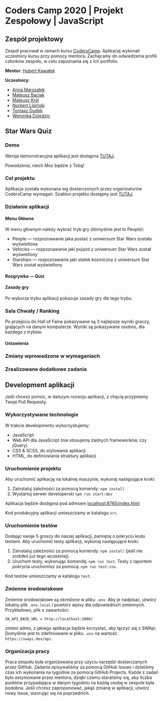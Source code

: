 # Coders Camp 2020 | Projekt Zespołowy | JavaScript

## Zespół projektowy

Zespół pracował w ramach kursu [CodersCamp](https://coderscamp.pl/).
Aplikację wykonali uczestnicy kursu przy pomocy mentora.
Zachęcamy do odwiedzenia profili członków zespołu, w celu zapoznania się z ich portfolio.

**Mentor**: [Hubert Kawałek](https://github.com/htk4)

**Uczestnicy**:

-   [Anna Marszałek](https://github.com/Ania-Em)
-   [Mateusz Baciak](https://github.com/bat098)
-   [Mateusz Król](https://github.com/KrolMateusz)
-   [Norbert Lipiński](github.com/Baarosh)
-   [Tomasz Dudek](https://github.com/dudeek)
-   [Weronika Dziedzic](https://github.com/blackrabbit2)

## Star Wars Quiz

<!--- TODO: dodać gif działającej aplikacji -->

### Demo

Wersja demonstracyjna aplikacji jest dostępna [TUTAJ](https://htk4.github.io/CodersCamp2020.Project.JavaScript.StarWarsQuiz/).

Powodzenia, niech Moc będzie z Tobą!

### Cel projektu

<!--- TODO: dodać opis
Przykład:
Celem projektu było dostarczenie aplikacji pozwalającej sprawdzić swoją wiedzę o postaciach,
pojazdach oraz statkach kosmicznych występujących w Gwiezdnych Wojnach.
Dodatkowo gracz rywalizował z komputerem w trakcie grania w quiz.
Komputer — zależnie od ustawień — odpowiada losowo lub inteligentnie — próbując rozpoznać przedstawiany obraz za pomocą Google Vision API.
-->

Aplikacja została wykonana wg dostarczonych przez organizatorów CodersCamp wymagań.
Szablon projektu dostępny jest [TUTAJ](https://github.com/CodersCamp2020/CodersCamp2020.Project.JavaScript.StarWarsQuiz/index.html).

### Działanie aplikacji

#### Menu Główne

W menu głównym należy wybrać tryb gry (domyślnie jest to People):

-   People — rozpoznawanie jaka postać z uniwersum Star Wars została wyświetlona
-   Vehicles — rozpoznawanie jaki pojazd z uniwersum Star Wars został wyświetlony
-   Starships — rozpoznawanie jaki statek kosmiczny z uniwersum Star Wars został wyświetlony

#### Rozgrywka — Quiz

<!--- TODO: dodać opis
Przykład:
Rozgrywka polega na odpowiadaniu na rozpoznawaniu co lub kto wyświetla się na obrazie po lewej stronie. Do wyboru są 4 opcje, z czego zawsze tylko jedna jest prawidłowa. W tym samym czasie obraz rozpoznaje także komputer, który rywalizuje z graczem (wyniki komputera nie zapisują się w rankingu). Wynik gracza z jednej gry to ilość dobrych odpowiedzi.

Czas pozostały do końca rozgrywki odlicza miecz świetlny na dole ekranu.
-->

#### Zasady gry

Po wyborze trybu aplikacji pokazuje zasady gry dla tego trybu.

### Sala Chwały / Ranking

Po przejściu do Hall of Fame pokazywane są 3 najlepsze wyniki graczy, grających na danym komputerze.
Wyniki są pokazywane osobno, dla każdego z trybów.

#### Ustawienia

<!--- TODO: dodać opis
Przykład:
W ustawieniach aplikacji możesz zdecydować, czy będziesz konkurować z komputerem losowym, czy bardziej inteligentym.
Aby walczyć przeciw komputerowi silnym w mocy, należy w ustawieniach podać ApiKey, który umożliwia wykonywanie zapytań do Google Vision Api.
Taki API Key można wygenerować w następujący sposób.
1. Załóż konto w Google Cloud Platform wg [tej instrukcji](https://flyonthecloud.com/pl/blog/konto-gcp-rejestracja-konfiguracja/#Zakladanie_konta_Google_Cloud_Platform).
2. Załóż projekt, aktywuj dla niego Google Vision Api i wygeneruj swój API Key, jak opisano [TUTAJ](https://support.foxtrotalliance.com/hc/en-us/articles/360024282351-How-To-Use-Google-Cloud-Vision-API-OCR-Image-Analysis-).
3. Wklej swój API Key w odpowiednim polu w ustawieniach gry. Spokojnie, Twój API Key będzie przetrzymywany jedynie w pamięci programu i wykorzystywany tylko do autoryzacji zapytań do Google Vision API.
Przy przeładowaniu strony, musisz podać go ponownie.
-->

### Zmiany wprowadzone w wymaganiach

<!--- TODO: dodać opis
Przykład:
    Nie wprowadzono żadnych zmian w wymaganiach względem projektu pierwotnego.
    Lekkim uproszeniom uległ interfejs użytkownika.
    Nie wykonano wersji responsywnej, dostosowanej to telefonów i tabletów.
    Aplikacja najlepszy efekt sprawia na większych ekranach.
    Możesz wtedy zagłębić się w świat Gwiezdnych Wojen niczym w samo jądro Galaktyki!
-->

### Zrealizowane dodatkowe zadania

<!--- TODO: dodać opis
Przykład:
    Nasz zespół zrealizował także zadania dodatkowe, wykraczające poza zakres kursu.

    1. Zostało wykonane zadanie dodatkowe z Google Vision API.
-->

## Development aplikacji

Jeśli chcesz pomóc, w dalszym rozwoju aplikacji, z chęcią przyjmiemy Twoje Pull Requesty.

### Wykorzystywane technologie

W trakcie developmentu wykorzystujemy:

-   JavaScript
-   Web APi dla JavaScript (nie stosujemy żadnych frameworków, czy jQuery)
-   CSS & SCSS, do stylowania aplikacji
-   HTML, do definiowania struktury aplikacji

<!--- TODO: dodać opis
Przykład:
-   LocalStorage, do zapisywania najlepszych wyników graczy
-   Jest.js do pisania testów jednostkowych
-   Fetch, do łączenia z SWApi, Google Vision APi oraz pobierania obrazów z zasobów aplikacji
-   JSON Server — do działania aplikacji lokalnie, jeśli zostanie wykorzystany limit na zapytania do SWApi
-->

### Uruchomienie projektu

Aby uruchomić aplikację na lokalnej maszynie, wykonaj następujące kroki:

1. Zainstaluj zależności za pomocą komendy: `npm install`
2. Wystartuj serwer developerski `npm run start:dev`

Aplikacja będzie dostępna pod adresem [localhost:8765/index.html](http://localhost:8765/index.html)

Kod produkcyjny aplikacji umieszczamy w katalogu `src`.

### Uruchomienie testów

Dodając swoje 5 groszy do naszej aplikacji, pamiętaj o pokryciu kodu testami.
Aby uruchomić testy aplikacji, wykonaj następujące kroki:

1. Zainstaluj zależności za pomocą komendy: `npm install` (jeśli nie zrobiłeś już tego wcześniej).
1. Uruchom testy, wykonując komendę: `npm run test`. Testy z raportem pokrycia uruchomisz za pomocą: `npm run test:cov`.

Kod testów umieszczamy w katalogu `test`.

### Zmienne środowiskowe

Zmienne środowiskowe są określone w pliku `.env`.
Aby je nadpisać, utwórz lokalny plik `.env.local` i powtórz wpisy dla odpowiednich zmiennych.
Przykładowo, plik o zawartości:

```.env
SW_API_BASE_URL = http://localhost:3000/
```

zmieni adres, z jakiego aplikacja będzie korzystać, aby łączyć się z SWApi. Domyślnie jest to zdefiniowane w pliku `.env` na wartość: `https://swapi.dev/api`.

### Organizacja pracy

Praca zespołu była organizowana przy użyciu narzędzi dostarczanych przez GitHub.
Zadania opisywaliśmy za pomocą GitHub Issues i dzieliśmy czas ich wykonania na tygodnie za pomocą GitHub Projects.
Każde z zadań było estymowane przez mentora, dzięki czemu staraliśmy się, aby liczba punktów przypadająca w danym tygodniu na każdą osobę w zespole była podobna.
Jeśli chcesz zaproponować, jakąś zmianę w aplikacji, utwórz nowy Issue, wzorując się na poprzednich.
